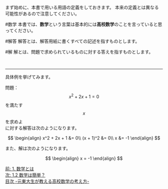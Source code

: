 <!--
1.1 用語の定義 -元東大生が教える高校数学の考え方-
-->

まず始めに、本書で用いる用語の定義をしておきます。
本来の定義とは異なる可能性があるので注意してください。

#数学
本書では、**数学**という言葉は基本的には**高校数学**のことを言っていると思ってください。
<!--試験でいい点数をとることが目標となっています。-->

#解答
解答とは、解答用紙に書くすべての記述を指すものとします。

#解
解とは、問題で求められているものに対する答えを指すものとします。


<br>

***


具体例を挙げてみます。

問題： $$x^2 + 2x + 1 = 0$$ を満たす $$x$$ を求めよ  
に対する解答は次のようになります。

$$
\begin{align}
x^2 + 2x + 1 &= 0\\
(x + 1)^2 &= 0\\
x &= -1
\end{align}
$$


また、解は次のようになります。

$$
\begin{align}
x = -1 
\end{align}
 $$

[前: 1. 数学とは](http://tarukosu.hatenablog.com/entry/2016/07/08/125941)  
[次: 1.2 数学は簡単？](http://tarukosu.hatenablog.com/entry/2016/07/08/172036)  
[目次 -元東大生が教える高校数学の考え方-](http://tarukosu.hatenablog.com/entry/2016/07/08/123511)  
